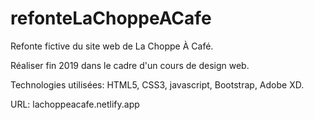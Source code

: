 ﻿# refonteLaChoppeACafe
 
Refonte fictive du site web de La Choppe À Café.

Réaliser fin 2019 dans le cadre d'un cours de design web.

Technologies utilisées: HTML5, CSS3, javascript, Bootstrap, Adobe XD.

URL: lachoppeacafe.netlify.app
